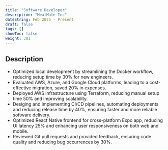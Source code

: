 ```yaml
---
title: "Software Developer"
description: "MealMate Inc"
dateString: Feb 2025 - Present
draft: false
tags: []
showToc: false
weight: 301
---
```


## Description

- Optimized local development by streamlining the Docker workflow, reducing setup time by 30% for new engineers.
- Evaluated AWS, Azure, and Google Cloud platforms, leading to a cost-effective migration, saved 20% in expenses.
- Deployed AWS infrastructure using Terraform, reducing manual setup time 50% and improving scalability.
- Desiging and implementing CI/CD pipelines, automating deployments and reducing release time by 40%, ensuring
  faster and more reliable software delivery.
- Optimized React Native frontend for cross-platform Expo app, reducing UI latency 25% and enhancing user
  responsiveness on both web and mobile.
- Reviewed Git pull requests and provided feedback, ensuring code quality and reducing bug occurrences by 30%.

